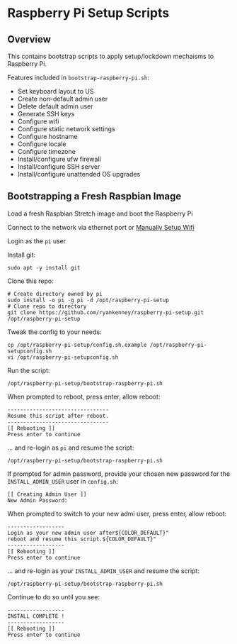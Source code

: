 Raspberry Pi Setup Scripts
================

Overview
----------------

This contains bootstrap scripts to apply setup/lockdown mechaisms to Raspberry Pi.

Features included in `bootstrap-raspberry-pi.sh`:

* Set keyboard layout to US
* Create non-default admin user
* Delete default admin user
* Generate SSH keys
* Configure wifi
* Configure static network settings
* Configure hostname
* Configure locale
* Configure timezone
* Install/configure ufw firewall
* Install/configure SSH server
* Install/configure unattended OS upgrades


Bootstrapping a Fresh Raspbian Image
----------------

Load a fresh Raspbian Stretch image and boot the Raspberry Pi

Connect to the network via ethernet port or [Manually Setup Wifi](Manually-Setup-Wifi.md)

Login as the `pi` user

Install git:

	sudo apt -y install git

Clone this repo:

	# Create directory owned by pi
	sudo install -o pi -g pi -d /opt/raspberry-pi-setup
	# Clone repo to directory
	git clone https://github.com/ryankenney/raspberry-pi-setup.git /opt/raspberry-pi-setup

Tweak the config to your needs:

	cp /opt/raspberry-pi-setup/config.sh.example /opt/raspberry-pi-setupconfig.sh
	vi /opt/raspberry-pi-setupconfig.sh

Run the script:

	/opt/raspberry-pi-setup/bootstrap-raspberry-pi.sh

When prompted to reboot, press enter, allow reboot:

	--------------------------------
	Resume this script after reboot.
	--------------------------------
	[[ Rebooting ]]
	Press enter to continue

... and re-login as `pi` and resume the script:

	/opt/raspberry-pi-setup/bootstrap-raspberry-pi.sh

If prompted for admin password, provide your chosen new password
for the `INSTALL_ADMIN_USER` user in `config.sh`:

	[[ Creating Admin User ]]
	New Admin Password: 

When prompted to switch to your new admi user, press enter, allow reboot:

	------------------
	Login as your new admin user after${COLOR_DEFAULT}"
	reboot and resume this script.${COLOR_DEFAULT}"
	------------------
	[[ Rebooting ]]
	Press enter to continue

... and re-login as your `INSTALL_ADMIN_USER` and resume the script:

	/opt/raspberry-pi-setup/bootstrap-raspberry-pi.sh

Continue to do so until you see:

	------------------
	INSTALL COMPLETE !
	------------------
	[[ Rebooting ]]
	Press enter to continue
